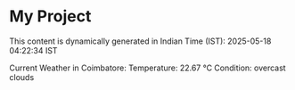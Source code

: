 # My Project

This content is dynamically generated in Indian Time (IST): 2025-05-18 04:22:34 IST


Current Weather in Coimbatore:
Temperature: 22.67 °C
Condition: overcast clouds
